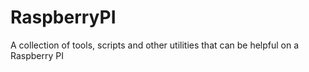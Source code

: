 RaspberryPI
===========

A collection of tools, scripts and other utilities that can be helpful on a Raspberry PI
